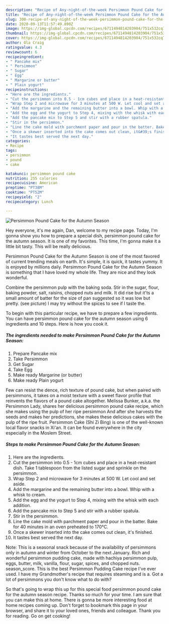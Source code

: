 ```yaml
---
description: "Recipe of Any-night-of-the-week Persimmon Pound Cake for the Autumn Season"
title: "Recipe of Any-night-of-the-week Persimmon Pound Cake for the Autumn Season"
slug: 300-recipe-of-any-night-of-the-week-persimmon-pound-cake-for-the-autumn-season
date: 2020-09-13T11:57:49.890Z
image: https://img-global.cpcdn.com/recipes/6711494814203904/751x532cq70/persimmon-pound-cake-for-the-autumn-season-recipe-main-photo.jpg
thumbnail: https://img-global.cpcdn.com/recipes/6711494814203904/751x532cq70/persimmon-pound-cake-for-the-autumn-season-recipe-main-photo.jpg
cover: https://img-global.cpcdn.com/recipes/6711494814203904/751x532cq70/persimmon-pound-cake-for-the-autumn-season-recipe-main-photo.jpg
author: Ola Craig
ratingvalue: 4.3
reviewcount: 6
recipeingredient:
- " Pancake mix"
- " Persimmon"
- " Sugar"
- " Egg"
- " Margarine or butter"
- " Plain yogurt"
recipeinstructions:
- "Here are the ingredients."
- "Cut the persimmon into 0.5 - 1cm cubes and place in a heat-resistant dish. Take 1 tablespoon from the listed sugar and sprinkle on the persimmon."
- "Wrap Step 2 and microwave for 3 minutes at 500 W. Let cool and set aside."
- "Add the margarine and the remaining butter into a bowl. Whip with a whisk to cream."
- "Add the egg and the yogurt to Step 4, mixing with the whisk with each addition."
- "Add the pancake mix to Step 5 and stir with a rubber spatula."
- "Stir in the persimmon."
- "Line the cake mold with parchment paper and pour in the batter. Bake for 40 minutes in an oven preheated to 170°C."
- "Once a skewer inserted into the cake comes out clean, it&#39;s finished."
- "It tastes best served the next day."
categories:
- Recipe
tags:
- persimmon
- pound
- cake

katakunci: persimmon pound cake 
nutrition: 255 calories
recipecuisine: American
preptime: "PT38M"
cooktime: "PT52M"
recipeyield: "2"
recipecategory: Lunch

---
```



![Persimmon Pound Cake for the Autumn Season](https://img-global.cpcdn.com/recipes/6711494814203904/751x532cq70/persimmon-pound-cake-for-the-autumn-season-recipe-main-photo.jpg)

Hey everyone, it's me again, Dan, welcome to my recipe page. Today, I'm gonna show you how to prepare a special dish, persimmon pound cake for the autumn season. It is one of my favorites. This time, I'm gonna make it a little bit tasty. This will be really delicious.

Persimmon Pound Cake for the Autumn Season is one of the most favored of current trending meals on earth. It's simple, it is quick, it tastes yummy. It is enjoyed by millions daily. Persimmon Pound Cake for the Autumn Season is something that I have loved my whole life. They are nice and they look wonderful.

Combine the persimmon pulp with the baking soda. Stir in the sugar, flour, baking powder, salt, raisins, chopped nuts and milk. It did rise but it&#39;ts a small amount of batter for the size of pan suggested so it was low but pretty. (see picture) I may try without the spices to see if I taste the.


To begin with this particular recipe, we have to prepare a few ingredients. You can have persimmon pound cake for the autumn season using 6 ingredients and 10 steps. Here is how you cook it.

<!--inarticleads1-->

##### The ingredients needed to make Persimmon Pound Cake for the Autumn Season:

1. Prepare  Pancake mix
1. Take  Persimmon
1. Get  Sugar
1. Take  Egg
1. Make ready  Margarine (or butter)
1. Make ready  Plain yogurt


Few can resist the dence, rich texture of pound cake, but when paired with persimmons, it takes on a moist texture with a sweet flavor profile that reinvents the flavors of a pound cake altogether. Melissa Bunker, a.k.a. the Persimmon Lady, shares her delicious persimmon pound cake recipe, which she makes using the pulp of her ripe persimmon And after she harvests the seeds and makes her predictions, she makes these delicious cakes with the pulp of the ripe fruit. Persimmon Cake (Shi Zi Bing) is one of the well-known local flavor snacks in Xi&#39;an. It can be found everywhere in the city especially in the Moslem Street. 

<!--inarticleads2-->

##### Steps to make Persimmon Pound Cake for the Autumn Season:

1. Here are the ingredients.
1. Cut the persimmon into 0.5 - 1cm cubes and place in a heat-resistant dish. Take 1 tablespoon from the listed sugar and sprinkle on the persimmon.
1. Wrap Step 2 and microwave for 3 minutes at 500 W. Let cool and set aside.
1. Add the margarine and the remaining butter into a bowl. Whip with a whisk to cream.
1. Add the egg and the yogurt to Step 4, mixing with the whisk with each addition.
1. Add the pancake mix to Step 5 and stir with a rubber spatula.
1. Stir in the persimmon.
1. Line the cake mold with parchment paper and pour in the batter. Bake for 40 minutes in an oven preheated to 170°C.
1. Once a skewer inserted into the cake comes out clean, it&#39;s finished.
1. It tastes best served the next day.


Note: This is a seasonal snack because of the availability of persimmons only in autumn and winter from October to the next January. Rich and wonderful persimmon pudding cake, made with hachiya persimmon pulp, eggs, butter, milk, vanilla, flour, sugar, spices, and chopped nuts. season_score. This is the best Persimmon Pudding Cake recipe I&#39;ve ever used. I have my Grandmother&#39;s recipe that requires steaming and is a. Got a lot of persimmons you don&#39;t know what to do with? 

So that's going to wrap this up for this special food persimmon pound cake for the autumn season recipe. Thanks so much for your time. I am sure that you can make this at home. There is gonna be more interesting food at home recipes coming up. Don't forget to bookmark this page in your browser, and share it to your loved ones, friends and colleague. Thank you for reading. Go on get cooking!
